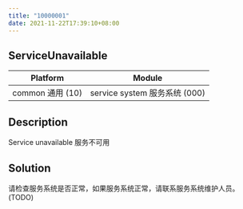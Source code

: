 ```yaml
---
title: "10000001"
date: 2021-11-22T17:39:10+08:00
---
```

## ServiceUnavailable
| Platform                   | Module
|----------------------------|----------|
| common 通用 (10) | service system 服务系统 (000) |

## Description
Service unavailable 服务不可用

## Solution
请检查服务系统是否正常，如果服务系统正常，请联系服务系统维护人员。(TODO)
